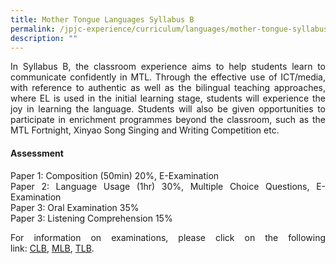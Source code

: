 ```yaml
---
title: Mother Tongue Languages Syllabus B
permalink: /jpjc-experience/curriculum/languages/mother-tongue-syllabus-b/
description: ""
---
```

<div align=justify>
<p>
In Syllabus B, the classroom experience aims to help students learn to communicate confidently in MTL. Through the effective use of ICT/media, with reference to authentic as well as the bilingual teaching approaches, where EL is used in the initial learning stage, students will experience the joy in learning the language. Students will also be given opportunities to participate in enrichment programmes beyond the classroom, such as the MTL Fortnight, Xinyao Song Singing and Writing Competition etc.</p>
	
<h4><strong>Assessment</strong></h4>
<p>
Paper 1: Composition (50min) 20%, E-Examination <br>
Paper 2: Language Usage (1hr) 30%, Multiple Choice Questions, E-Examination<br>
Paper 3: Oral Examination 35%<br>
Paper 3: Listening Comprehension 15%</p>

<p>
For information on examinations, please click on the following link: <a href="https://www.seab.gov.sg/docs/default-source/national-examinations/syllabus/alevel/2022syllabus/8611_y22_sy.pdf">CLB</a>, <a href="https://www.seab.gov.sg/docs/default-source/national-examinations/syllabus/alevel/2022syllabus/8613_y22_sy.pdf">MLB</a>, <a href="https://www.seab.gov.sg/docs/default-source/national-examinations/syllabus/alevel/2022syllabus/8614_y22_sy.pdf">TLB</a>.</p>
